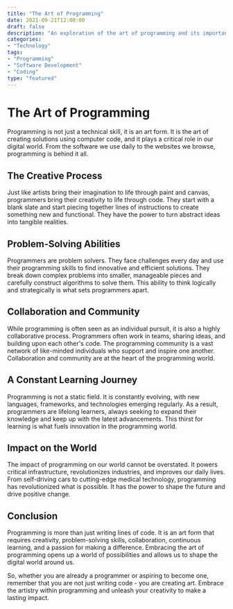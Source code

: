 ```yaml
---
title: "The Art of Programming"
date: 2021-09-21T12:00:00
draft: false
description: "An exploration of the art of programming and its importance in our digital world."
categories:
- "Technology"
tags:
- "Programming"
- "Software Development"
- "Coding"
type: "featured"
---
```


# The Art of Programming

Programming is not just a technical skill, it is an art form. It is the art of creating solutions using computer code, and it plays a critical role in our digital world. From the software we use daily to the websites we browse, programming is behind it all.

## The Creative Process

Just like artists bring their imagination to life through paint and canvas, programmers bring their creativity to life through code. They start with a blank slate and start piecing together lines of instructions to create something new and functional. They have the power to turn abstract ideas into tangible realities.

## Problem-Solving Abilities

Programmers are problem solvers. They face challenges every day and use their programming skills to find innovative and efficient solutions. They break down complex problems into smaller, manageable pieces and carefully construct algorithms to solve them. This ability to think logically and strategically is what sets programmers apart.

## Collaboration and Community

While programming is often seen as an individual pursuit, it is also a highly collaborative process. Programmers often work in teams, sharing ideas, and building upon each other's code. The programming community is a vast network of like-minded individuals who support and inspire one another. Collaboration and community are at the heart of the programming world.

## A Constant Learning Journey

Programming is not a static field. It is constantly evolving, with new languages, frameworks, and technologies emerging regularly. As a result, programmers are lifelong learners, always seeking to expand their knowledge and keep up with the latest advancements. This thirst for learning is what fuels innovation in the programming world.

## Impact on the World

The impact of programming on our world cannot be overstated. It powers critical infrastructure, revolutionizes industries, and improves our daily lives. From self-driving cars to cutting-edge medical technology, programming has revolutionized what is possible. It has the power to shape the future and drive positive change.

## Conclusion

Programming is more than just writing lines of code. It is an art form that requires creativity, problem-solving skills, collaboration, continuous learning, and a passion for making a difference. Embracing the art of programming opens up a world of possibilities and allows us to shape the digital world around us.

So, whether you are already a programmer or aspiring to become one, remember that you are not just writing code - you are creating art. Embrace the artistry within programming and unleash your creativity to make a lasting impact.
